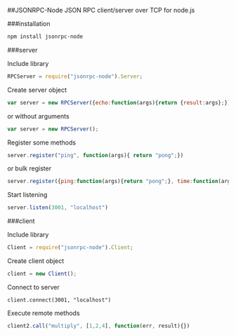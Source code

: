 ##JSONRPC-Node
JSON RPC client/server over TCP for node.js


###installation
```bash
npm install jsonrpc-node
```

###server

Include library
```javascript
RPCServer = require("jsonrpc-node").Server;
```
Create server object
```javascript
var server = new RPCServer({echo:function(args){return {result:args};});
```
or without arguments
```javascript
var server = new RPCServer();
```

Register some methods
```javascript
server.register("ping", function(args){ return "pong";})
```

or bulk register
```javascript
server.register({ping:function(args){return "pong";}, time:function(args){return Date.now();}}
```


Start listening
```javascript
server.listen(3001, "localhost")
```


###client

Include library
```javascript
Client = require("jsonrpc-node").Client;
```

Create client object
```javascript
client = new Client();
```

Connect to server
```
client.connect(3001, "localhost")
```

Execute remote methods
```javascript
client2.call("multiply", [1,2,4], function(err, result){})
```
